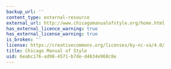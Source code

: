 ```yaml
---
backup_url: ''
content_type: external-resource
external_url: http://www.chicagomanualofstyle.org/home.html
has_external_licence_warning: true
has_external_license_warning: true
is_broken: ''
license: https://creativecommons.org/licenses/by-nc-sa/4.0/
title: Chicago Manual of Style
uid: 6eabc176-ad98-4571-b7de-d4634e960c8e
---
```

